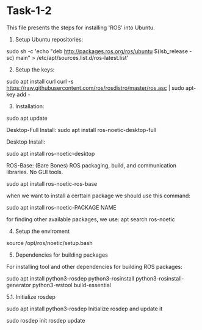 # Task-1-2
This file presents the steps for installing 'ROS' into Ubuntu.

1. Setup Ubuntu repositories:

sudo sh -c 'echo "deb http://packages.ros.org/ros/ubuntu $(lsb_release -sc) main" > /etc/apt/sources.list.d/ros-latest.list'


2. Setup the keys:


sudo apt install curl
curl -s https://raw.githubusercontent.com/ros/rosdistro/master/ros.asc | sudo apt-key add -


3. Installation:

sudo apt update

Desktop-Full Install: 
sudo apt install ros-noetic-desktop-full

Desktop Install: 

sudo apt install ros-noetic-desktop


ROS-Base: (Bare Bones) ROS packaging, build, and communication libraries. No GUI tools.

sudo apt install ros-noetic-ros-base

when we want to install a certtain package we should use this command:


sudo apt install ros-noetic-PACKAGE NAME

for finding other available packages, we use:
apt search ros-noetic

4. Setup the enviroment

source /opt/ros/noetic/setup.bash

5. Dependencies for building packages

For installing tool and other dependencies for building ROS packages:

sudo apt install python3-rosdep python3-rosinstall python3-rosinstall-generator python3-wstool build-essential

5.1. Initialize rosdep

sudo apt install python3-rosdep
Initialize rosdep and update it

sudo rosdep init
rosdep update
